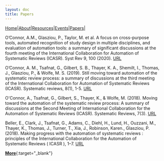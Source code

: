```yaml
---
layout: doc
title: Papers
---
```

[Home](index.md)|[About](about.md)|[Resources](resources.md)|[Events](events.md)|[Papers](papers.md)|

O’Connor, A.M., Glasziou, P., Taylor, M. et al. A focus on cross-purpose tools, automated recognition of study design in multiple disciplines, and evaluation of automation tools: a summary of significant discussions at the fourth meeting of the International Collaboration for Automation of Systematic Reviews (ICASR). Syst Rev 9, 100 (2020). [URL](https://link.springer.com/article/10.1186/s13643-020-01351-4)

O’Connor, A. M., Tsafnat, G., Gilbert, S. B., Thayer, K. A., Shemilt, I., Thomas, J., Glasziou, P., & Wolfe, M. S. (2019). Still moving toward automation of the systematic review process: a summary of discussions at the third meeting of the International Collaboration for Automation of Systematic Reviews (ICASR). Systematic reviews, 8(1), 1-5. [URL](https://link.springer.com/article/10.1186/s13643-019-0975-y)

O'Connor, A., Tsafnat, G., Gilbert, S., Thayer, K., & Wolfe, M. (2018). Moving toward the automation of the systematic review process: A summary of discussions at the Second Meeting of International Collaboration for the Automation of Systematic Reviews (ICASR). Systematic Reviews, 7(3). [URL](https://link.springer.com/article/10.1186/s13643-017-0667-4)

Beller, E., Clark, J., Tsafnat, G., Adams, C., Diehl, H., Lund, H., Ouzzani, M., Thayer, K., Thomas, J., Turner, T., Xia, J., Robinson, Karen., Glasziou, P. (2018). Making progress with the automation of systematic reviews : principles of the International Collaboration for the Automation of Systematic Reviews ( ICASR ), 1–7. [URL](https://link.springer.com/article/10.1186/s13643-018-0740-7)

[**More**](https://zenodo.org/communities/icasr){:target="_blank"}  
